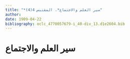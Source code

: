 ```yaml
---
title: "*سير العلم والاجتماع*. المقتبس 4(4)"
author: 
date: 1909-04-22
bibliography: oclc_4770057679-i_40-div_13.d1e2604.bib
---
```




#  سير العلم والاجتماع 

 